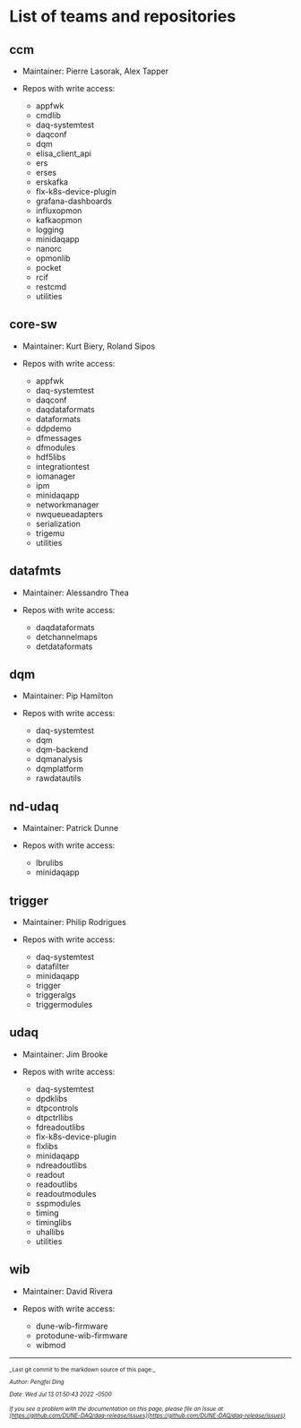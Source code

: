 # List of teams and repositories 


##  ccm


* Maintainer: Pierre Lasorak, Alex Tapper

* Repos with write access:
  - appfwk
  - cmdlib
  - daq-systemtest
  - daqconf
  - dqm
  - elisa_client_api
  - ers
  - erses
  - erskafka
  - flx-k8s-device-plugin
  - grafana-dashboards
  - influxopmon
  - kafkaopmon
  - logging
  - minidaqapp
  - nanorc
  - opmonlib
  - pocket
  - rcif
  - restcmd
  - utilities

## core-sw


* Maintainer: Kurt Biery, Roland Sipos

* Repos with write access:
  - appfwk
  - daq-systemtest
  - daqconf
  - daqdataformats
  - dataformats
  - ddpdemo
  - dfmessages
  - dfmodules
  - hdf5libs
  - integrationtest
  - iomanager
  - ipm
  - minidaqapp
  - networkmanager
  - nwqueueadapters
  - serialization
  - trigemu
  - utilities

## datafmts


* Maintainer: Alessandro Thea

* Repos with write access:
  - daqdataformats
  - detchannelmaps
  - detdataformats

## dqm


* Maintainer: Pip Hamilton

* Repos with write access:
  - daq-systemtest
  - dqm
  - dqm-backend
  - dqmanalysis
  - dqmplatform
  - rawdatautils

## nd-udaq


* Maintainer: Patrick Dunne

* Repos with write access:
  - lbrulibs
  - minidaqapp

## trigger


* Maintainer: Philip Rodrigues

* Repos with write access:
  - daq-systemtest
  - datafilter
  - minidaqapp
  - trigger
  - triggeralgs
  - triggermodules

## udaq


* Maintainer: Jim Brooke

* Repos with write access:
  - daq-systemtest
  - dpdklibs
  - dtpcontrols
  - dtpctrllibs
  - fdreadoutlibs
  - flx-k8s-device-plugin
  - flxlibs
  - minidaqapp
  - ndreadoutlibs
  - readout
  - readoutlibs
  - readoutmodules
  - sspmodules
  - timing
  - timinglibs
  - uhallibs
  - utilities

## wib


* Maintainer: David Rivera

* Repos with write access:
  - dune-wib-firmware
  - protodune-wib-firmware
  - wibmod


-----

<font size="1">
_Last git commit to the markdown source of this page:_


_Author: Pengfei Ding_

_Date: Wed Jul 13 01:50:43 2022 -0500_

_If you see a problem with the documentation on this page, please file an Issue at [https://github.com/DUNE-DAQ/daq-release/issues](https://github.com/DUNE-DAQ/daq-release/issues)_
</font>
